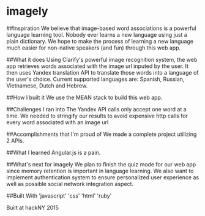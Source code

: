 # imagely

##Inspiration
We believe that image-based word associations is a powerful language learning tool. Nobody ever learns a new language using just a plain dictionary. We hope to make the process of learning a new language much easier for non-native speakers (and fun) through this web app.

##What it does
Using Clarify's powerful image recognition system, the web app retrieves words associated with the image url inputed by the user. It then uses Yandex translation API to translate those words into a language of the user's choice. Current supported languages are: Spanish, Russian, Vietnamese, Dutch and Hebrew.

##How I built it
We use the MEAN stack to build this web app.

##Challenges I ran into
The Yandex API calls only accept one word at a time. We needed to stringify our results to avoid expensive http calls for every word associated with an image url

##Accomplishments that I'm proud of
We made a complete project utilizing 2 APIs.

##What I learned
Angular.js is a pain.

##What's next for imagely
We plan to finish the quiz mode for our web app since memory retention is important in language learning. We also want to implement authentication system to ensure personalized user experience as well as possible social network integration aspect.

##Built With
'javascript'
'css'
'html'
'ruby'

Built at hackNY 2015 
